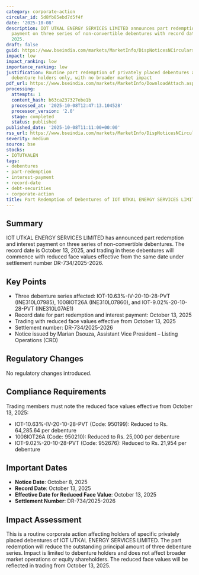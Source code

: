 ```yaml
---
category: corporate-action
circular_id: 5d8fb85ebd7d5f4f
date: '2025-10-08'
description: IOT UTKAL ENERGY SERVICES LIMITED announces part redemption and interest
  payment on three series of non-convertible debentures with record date October 13,
  2025.
draft: false
guid: https://www.bseindia.com/markets/MarketInfo/DispNoticesNCirculars.aspx?Noticeid={7ED9CDB2-20E7-4006-8D02-80E8DACD81B9}&noticeno=20251008-28&dt=10/08/2025&icount=28&totcount=35&flag=0
impact: low
impact_ranking: low
importance_ranking: low
justification: Routine part redemption of privately placed debentures affecting specific
  debenture holders only, with no broader market impact
pdf_url: https://www.bseindia.com/markets/MarketInfo/DownloadAttach.aspx?id=20251008-28&attachedId=
processing:
  attempts: 1
  content_hash: b63ca237327ebe1b
  processed_at: '2025-10-08T12:47:13.104528'
  processor_version: '2.0'
  stage: completed
  status: published
published_date: '2025-10-08T11:11:00+00:00'
rss_url: https://www.bseindia.com/markets/MarketInfo/DispNoticesNCirculars.aspx?Noticeid={7ED9CDB2-20E7-4006-8D02-80E8DACD81B9}&noticeno=20251008-28&dt=10/08/2025&icount=28&totcount=35&flag=0
severity: medium
source: bse
stocks:
- IOTUTKALEN
tags:
- debentures
- part-redemption
- interest-payment
- record-date
- debt-securities
- corporate-action
title: Part Redemption of Debentures of IOT UTKAL ENERGY SERVICES LIMITED
---
```


## Summary

IOT UTKAL ENERGY SERVICES LIMITED has announced part redemption and interest payment on three series of non-convertible debentures. The record date is October 13, 2025, and trading in these debentures will commence with reduced face values effective from the same date under settlement number DR-734/2025-2026.

## Key Points

- Three debenture series affected: IOT-10.63%-IV-20-10-28-PVT (INE310L07985), 1008IOT26A (INE310L07860), and IOT-9.02%-20-10-28-PVT (INE310L07AE1)
- Record date for part redemption and interest payment: October 13, 2025
- Trading with reduced face values effective from October 13, 2025
- Settlement number: DR-734/2025-2026
- Notice issued by Marian Dsouza, Assistant Vice President – Listing Operations (CRD)

## Regulatory Changes

No regulatory changes introduced.

## Compliance Requirements

Trading members must note the reduced face values effective from October 13, 2025:
- IOT-10.63%-IV-20-10-28-PVT (Code: 950199): Reduced to Rs. 64,285.64 per debenture
- 1008IOT26A (Code: 950210): Reduced to Rs. 25,000 per debenture
- IOT-9.02%-20-10-28-PVT (Code: 952676): Reduced to Rs. 21,954 per debenture

## Important Dates

- **Notice Date**: October 8, 2025
- **Record Date**: October 13, 2025
- **Effective Date for Reduced Face Value**: October 13, 2025
- **Settlement Number**: DR-734/2025-2026

## Impact Assessment

This is a routine corporate action affecting holders of specific privately placed debentures of IOT UTKAL ENERGY SERVICES LIMITED. The part redemption will reduce the outstanding principal amount of three debenture series. Impact is limited to debenture holders and does not affect broader market operations or equity shareholders. The reduced face values will be reflected in trading from October 13, 2025.